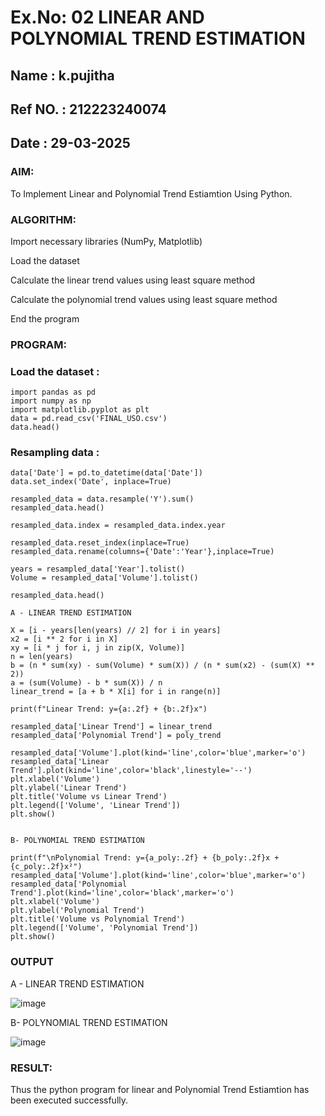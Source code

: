 # Ex.No: 02 LINEAR AND POLYNOMIAL TREND ESTIMATION
## Name    : k.pujitha
## Ref NO. : 212223240074
## Date    : 29-03-2025

### AIM:
To Implement Linear and Polynomial Trend Estiamtion Using Python.

### ALGORITHM:
Import necessary libraries (NumPy, Matplotlib)

Load the dataset

Calculate the linear trend values using least square method

Calculate the polynomial trend values using least square method

End the program
### PROGRAM:
### Load the dataset :
```
import pandas as pd 
import numpy as np 
import matplotlib.pyplot as plt 
data = pd.read_csv('FINAL_USO.csv')
data.head()
```
### Resampling data :
```
data['Date'] = pd.to_datetime(data['Date'])
data.set_index('Date', inplace=True)

resampled_data = data.resample('Y').sum()
resampled_data.head()

resampled_data.index = resampled_data.index.year

resampled_data.reset_index(inplace=True)
resampled_data.rename(columns={'Date':'Year'},inplace=True)

years = resampled_data['Year'].tolist()
Volume = resampled_data['Volume'].tolist()

resampled_data.head()

A - LINEAR TREND ESTIMATION

X = [i - years[len(years) // 2] for i in years]
x2 = [i ** 2 for i in X]
xy = [i * j for i, j in zip(X, Volume)]
n = len(years)
b = (n * sum(xy) - sum(Volume) * sum(X)) / (n * sum(x2) - (sum(X) ** 2))
a = (sum(Volume) - b * sum(X)) / n
linear_trend = [a + b * X[i] for i in range(n)]

print(f"Linear Trend: y={a:.2f} + {b:.2f}x")

resampled_data['Linear Trend'] = linear_trend
resampled_data['Polynomial Trend'] = poly_trend

resampled_data['Volume'].plot(kind='line',color='blue',marker='o')
resampled_data['Linear Trend'].plot(kind='line',color='black',linestyle='--')
plt.xlabel('Volume')
plt.ylabel('Linear Trend')
plt.title('Volume vs Linear Trend')
plt.legend(['Volume', 'Linear Trend'])
plt.show()


B- POLYNOMIAL TREND ESTIMATION

print(f"\nPolynomial Trend: y={a_poly:.2f} + {b_poly:.2f}x + {c_poly:.2f}x²")
resampled_data['Volume'].plot(kind='line',color='blue',marker='o')
resampled_data['Polynomial Trend'].plot(kind='line',color='black',marker='o')
plt.xlabel('Volume')
plt.ylabel('Polynomial Trend')
plt.title('Volume vs Polynomial Trend')
plt.legend(['Volume', 'Polynomial Trend'])
plt.show()
```
### OUTPUT
A - LINEAR TREND ESTIMATION

![image](https://github.com/user-attachments/assets/281e4997-9b29-4019-b3e1-e58860ff4b7e)

B- POLYNOMIAL TREND ESTIMATION

![image](https://github.com/user-attachments/assets/ef5bde40-d918-4106-8552-0cb79f161eb4)


### RESULT:
Thus the python program for linear and Polynomial Trend Estiamtion has been executed successfully.
